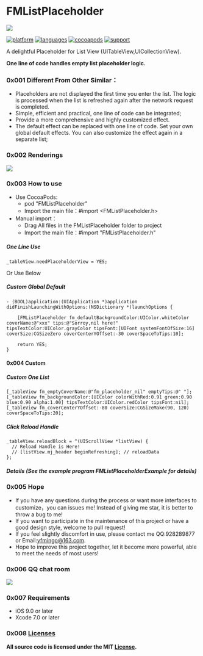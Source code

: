 # FMListPlaceholder
![](https://ws4.sinaimg.cn/large/006tNc79ly1fz7nz037obj31020ba407.jpg)

[![platform](https://img.shields.io/badge/platform-iOS-blue.svg?style=plastic)](#)
[![languages](https://img.shields.io/badge/language-objective--c-blue.svg)](#) 
[![cocoapods](https://img.shields.io/badge/cocoapods-supported-4BC51D.svg?style=plastic)](https://cocoapods.org/pods/FMListPlaceholder)
[![support](https://img.shields.io/badge/support-iOS9%2B-orange.svg)](#) 


A delightful Placeholder for List View (UITableView,UICollectionView).

**One line of code handles empty list placeholder logic.**

### 0x001 Different From Other Similar：

- Placeholders are not displayed the first time you enter the list. The logic is processed when the list is refreshed again after the network request is completed.
- Simple, efficient and practical, one line of code can be integrated;
- Provide a more comprehensive and highly customized effect.
- The default effect can be replaced with one line of code. Set your own global default effects. You can also customize the effect again in a separate list;

### 0x002 Renderings
![](https://ws1.sinaimg.cn/large/006tNc79gy1fz8c4jj924g30hd0dukjm.gif)


### 0x003 How to use
- Use CocoaPods:
    - pod "FMListPlaceholder"
    - Import the main file：#import <FMListPlaceholder.h>
- Manual import：
    - Drag All files in the FMListPlaceholder folder to project
    - Import the main file：#import "FMListPlaceholder.h"


##### One Line Use 
    _tableView.needPlaceholderView = YES;
    

Or Use Below
##### Custom Global Default

``` objc
- (BOOL)application:(UIApplication *)application didFinishLaunchingWithOptions:(NSDictionary *)launchOptions {
    
    [FMListPlaceholder fm_defaultBackgroundColor:UIColor.whiteColor coverName:@"xxx" tips:@"Sorroy,nil here!" tipsTextColor:UIColor.grayColor tipsFont:[UIFont systemFontOfSize:16] coverSize:CGSizeZero coverCenterYOffset:-30 coverSpaceToTips:10];

    return YES;
}
```
#### 0x004 Custom
##### Custom One List


``` objc
[_tableView fm_emptyCoverName:@"fm_placeholder_nil" emptyTips:@" "];
[_tableView fm_backgroundColor:[UIColor colorWithRed:0.91 green:0.90 blue:0.90 alpha:1.00] tipsTextColor:UIColor.redColor tipsFont:nil];
[_tableView fm_coverCenterYOffset:-80 coverSize:CGSizeMake(90, 120) coverSpaceToTips:20];
```

##### Click Reload Handle

``` objc
_tableView.reloadBlock = ^(UIScrollView *listView) {
  // Reload Handle is Here!
  // [listView.mj_header beginRefreshing]; // reloadData
};
```
##### Details (See the example program FMListPlaceholderExample for details)


### 0x005 Hope
- If you have any questions during the process or want more interfaces to customize，you can issues me!
Instead of giving me star, it is better to throw a bug to me!
- If you want to participate in the maintenance of this project or have a good design style, welcome to pull request!
- If you feel slightly discomfort in use, please contact me QQ:928289877 or Email:yfmingo@163.com.
- Hope to improve this project together, let it become more powerful, able to meet the needs of most users!

### 0x006 QQ chat room
![](https://ws3.sinaimg.cn/small/006tNc79gy1fz8aavckscj30f10kl0us.jpg)

### 0x007 Requirements
- iOS 9.0 or later
- Xcode 7.0 or later

### 0x008 [Licenses](https://github.com/yfming93/FMListPlaceholder/blob/master/LICENSE)
**All source code is licensed under the MIT [License](https://github.com/yfming93/FMListPlaceholder/blob/master/LICENSE).**


